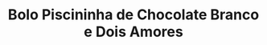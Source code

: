 ---
title: Bolo Piscininha de Chocolate Branco e Dois Amores
description: 
category: Bolos
subcategory: Piscininha
flavor: Chocolate Branco com Dois Amores
price: 35
---